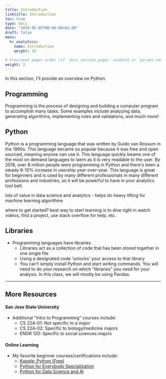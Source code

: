 ```yaml
---
title: Introduction
linktitle: Introduction
toc: true
type: docs
date: "2019-05-05T00:00:00+01:00"
draft: false
menu:
  hr_analytics:
    name: Introduction
    weight: 10

# Prev/next pager order (if `docs_section_pager` enabled in `params.toml`)
weight: 2
---
```


In this section, I'll provide an overview on Python.

<!-- find better place to put this: The goal of this section is to use Python to get high level descriptive or summary statistics in HR Analytic related projects. -->

## Programming

Programming is the process of designing and building a computer program to accomplish many tasks. Some examples include analyzing data, generating algorithms, implementing rules and validations, and much more!

## Python

Python is a programming language that was written by Guido van Rossum in the 1990s. This language became so popular because it was free and open sourced, meaning anyone can use it. This language quickly beame one of the most on demand languages to laern as it is very readable to the user. By 2018, over 8 million people were programming in Python and there's been a steady 8-10% increase in usership year-over-year. This language is great for beginners and is used by many different professionals in many different professions and industries, so it will be powerful to have in your analytics tool belt.


lots of value in data science and analytics - helps do heavy lifting for machine learning algorithms

where to get started? best way to start learning is to dive right in
watch videos, find a project, use stack overflow for help, etc.


## Libraries

- Programming languages have libraries
  - Libraries act as a collection of code that has been stored together in one single file
  - Using a designated code 'unlocks' your access to that library 
  - You can’t simply install Python and start writing commands. You will need to do your research on which “libraries” you need for your analysis. In this class, we will mostly be using Pandas.


---

## More Resources

#### San Jose State University

- Additional "Intro to Programming" courses include: 
  - CS 22A-01: Not specific to a major
  - CS 22A-02: Specific to biology/medicine majors
  - ENGR 120: Specific to social sciences majors

#### Online Learning 

- My favorite beginner courses/certifications include:   
  - [Kaggle: Python (Free)](https://www.kaggle.com/learn/python)
  - [Python for Everybody Specialization](https://www.coursera.org/specializations/python)
  - [Python for Data Science and AI](https://www.coursera.org/learn/python-for-applied-data-science-ai)

